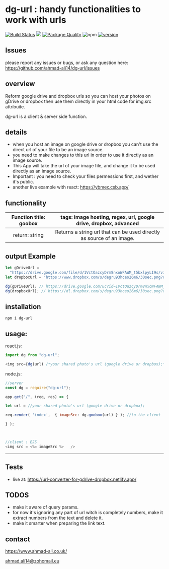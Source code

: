 # dg-url : handy functionalities to work with urls

[![Build Status](https://travis-ci.org/aa947/dg-url.svg?branch=master)](https://travis-ci.org/aa947/dg-url) ![](https://david-dm.org/aa947/dg-url.svg)
[![Package Quality](https://npm.packagequality.com/shield/dg-url.svg)](https://packagequality.com/#?package=dg-url)
![npm](https://img.shields.io/npm/dt/dg-url)
[![version](https://img.shields.io/badge/version-1.3.0-blue)](#)

## Issues

please report any issues or bugs, or ask any question here: <https://github.com/ahmad-ali14/dg-url/issues>

## overview

Reform google drive and dropbox urls so you can host your photos on gDrive or dropbox then use them directly in your html code for img.src attribuite.

dg-url is a client & server side function.

## details

- when you host an image on google drive or dropbox you can't use the direct url of your file to be an image source.
- you need to make changes to this url in order to use it directly as an image source.
- This App will take the url of your image file, and change it to be used directly as an image source.
- Important : you need to check your files permessions first, and wether it's public.
- another live example with react: https://ybmex.csb.app/

## functionality

| Function title: goobox |   tags: image hosting, regex, url, google drive, dropbox, advanced    |
| :--------------------: | :-------------------------------------------------------------------: |
|     return: string     | Returns a string url that can be used directly as source of an image. |

## output Example

```js
let gDriveUrl =
  "https://drive.google.com/file/d/1VctOazcyDrm8nxoWFAWM_t5bxlpyLI9s/view?usp=sharing";
let dropboxUrl = "https://www.dropbox.com/s/degru93hceo26m6/30sec.png?dl=0";

dg(gDriveUrl); // https://drive.google.com/uc?id=1VctOazcyDrm8nxoWFAWM_t5bxlpyLI9s
dg(dropboxUrl); // https://dl.dropbox.com/s/degru93hceo26m6/30sec.png?dl=0
```

## installation

`npm i dg-url`

## usage:

react.js:

```javascript
import dg from "dg-url";

<img src={dg(url) /*your shared photo's url (google drive or dropbox);*/} />;
```

node.js:

```javascript
//server
const dg = require("dg-url");

app.get("/", (req, res) => {

let url = //your shared photo's url (google drive or dropbox);

req.render( 'index',  { imageSrc: dg.goobox(url) } ); //to the client

} );



//client : EJS
<img src = <%= imageSrc %>   />


```

<hr />

## Tests

- live at: https://url-converter-for-gdrive-dropbox.netlify.app/

## TODOS

- make it aware of query params.
- for now it's ignoring any part of url witch is completely numbers, make it extract numbers from the text and delete it.
- make it smarter when preparing the link text.

## contact

https://www.ahmad-ali.co.uk/

ahmad.ali14@zohomail.eu
